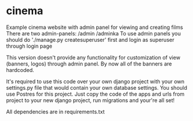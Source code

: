 # cinema

Example cinema website with admin panel for viewing and creating films
There are two admin-panels:
/admin
/adminka
To use admin panels you should do './manage.py createsuperuser' first and login as superuser through login page

This version doesn't provide any functionality for customization of view (banners, logos) through admin panel. By now all of the banners are hardcoded.

It's required to use this code over your own django project with your own settings.py file that would contain your own database settings. You should use Postres for this project.
Just copy the code of the apps and urls from project to your new django project, run migrations and your're all set!

All dependencies are in requirements.txt
